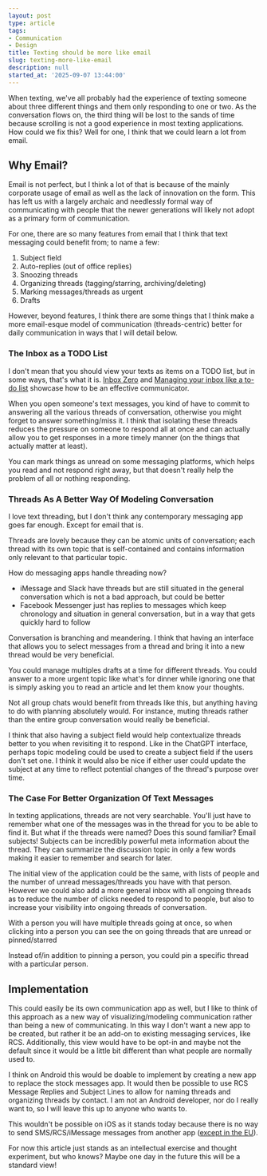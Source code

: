 ```yaml
---
layout: post
type: article
tags:
- Communication
- Design
title: Texting should be more like email
slug: texting-more-like-email
description: null
started_at: '2025-09-07 13:44:00'
---
```


When texting, we've all probably had the experience of texting someone about three different things and them only responding to one or two. As the conversation flows on, the third thing will be lost to the sands of time because scrolling is not a good experience in most texting applications. How could we fix this? Well for one, I think that we could learn a lot from email.

## Why Email?

Email is not perfect, but I think a lot of that is because of the mainly corporate usage of email as well as the lack of innovation on the form. This has left us with a largely archaic and needlessly formal way of communicating with people that the newer generations will likely not adopt as a primary form of communication.

For one, there are so many features from email that I think that text messaging could benefit from; to name a few:
1. Subject field
2. Auto-replies (out of office replies)
3. Snoozing threads
4. Organizing threads (tagging/starring, archiving/deleting)
5. Marking messages/threads as urgent
6. Drafts

However, beyond features, I think there are some things that I think make a more email-esque model of communication (threads-centric) better for daily communication in ways that I will detail below.

### The Inbox as a TODO List

I don't mean that you should view your texts as items on a TODO list, but in some ways, that's what it is. [Inbox Zero](https://www.techtarget.com/whatis/definition/inbox-zero) and [Managing your inbox like a to-do list](https://front.com/blog/how-to-manage-your-inbox-like-a-to-do-list) showcase how to be an effective communicator.

When you open someone's text messages, you kind of have to commit to answering all the various threads of conversation, otherwise you might forget to answer something/miss it. I think that isolating these threads reduces the pressure on someone to respond all at once and can actually allow you to get responses in a more timely manner (on the things that actually matter at least).

You can mark things as unread on some messaging platforms, which helps you read and not respond right away, but that doesn't really help the problem of all or nothing responding.

### Threads As A Better Way Of Modeling Conversation

I love text threading, but I don't think any contemporary messaging app goes far enough. Except for email that is.

Threads are lovely because they can be atomic units of conversation; each thread with its own topic that is self-contained and contains information only relevant to that particular topic.

How do messaging apps handle threading now?
* iMessage and Slack have threads but are still situated in the general conversation which is not a bad approach, but could be better
* Facebook Messenger just has replies to messages which keep chronology and situation in general conversation, but in a way that gets quickly hard to follow

Conversation is branching and meandering. I think that having an interface that allows you to select messages from a thread and bring it into a new thread would be very beneficial.

You could manage multiples drafts at a time for different threads. You could answer to a more urgent topic like what's for dinner while ignoring one that is simply asking you to read an article and let them know your thoughts.

Not all group chats would benefit from threads like this, but anything having to do with planning absolutely would. For instance, muting threads rather than the entire group conversation would really be beneficial.

I think that also having a subject field would help contextualize threads better to you when revisiting it to respond. Like in the ChatGPT interface, perhaps topic modeling could be used to create a subject field if the users don't set one. I think it would also be nice if either user could update the subject at any time to reflect potential changes of the thread's purpose over time.

### The Case For Better Organization Of Text Messages

In texting applications, threads are not very searchable. You'll just have to remember what one of the messages was in the thread for you to be able to find it. But what if the threads were named? Does this sound familiar? Email subjects! Subjects can be incredibly powerful meta information about the thread. They can summarize the discussion topic in only a few words making it easier to remember and search for later.

The initial view of the application could be the same, with lists of people and the number of unread messages/threads you have with that person. However we could also add a more general inbox with all ongoing threads as to reduce the number of clicks needed to respond to people, but also to increase your visibility into ongoing threads of conversation.

With a person you will have multiple threads going at once, so when clicking into a person you can see the on going threads that are unread or pinned/starred

Instead of/in addition to pinning a person, you could pin a specific thread with a particular person.

## Implementation

This could easily be its own communication app as well, but I like to think of this approach as a new way of visualizing/modeling communication rather than being a new of communicating. In this way I don't want a new app to be created, but rather it be an add-on to existing messaging services, like RCS. Additionally, this view would have to be opt-in and maybe not the default since it would be a little bit different than what people are normally used to.

I think on Android this would be doable to implement by creating a new app to replace the stock messages app. It would then be possible to use RCS Message Replies and Subject Lines to allow for naming threads and organizing threads by contact. I am not an Android developer, nor do I really want to, so I will leave this up to anyone who wants to.

This wouldn't be possible on iOS as it stands today because there is no way to send SMS/RCS/iMessage messages from another app ([except in the EU](https://developer.apple.com/documentation/telephonymessagingkit)).

For now this article just stands as an intellectual exercise and thought experiment, but who knows? Maybe one day in the future this will be a standard view!